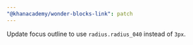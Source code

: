 ```yaml
---
"@khanacademy/wonder-blocks-link": patch
---
```


Update focus outline to use `radius.radius_040` instead of `3px`.

